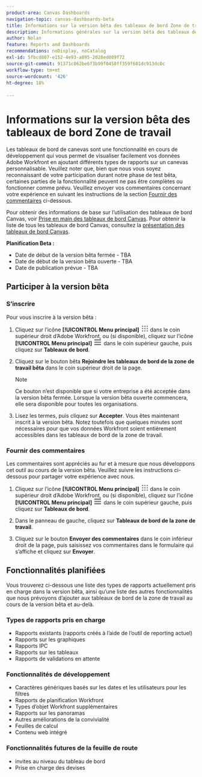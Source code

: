 ```yaml
---
product-area: Canvas Dashboards
navigation-topic: canvas-dashboards-beta
title: Informations sur la version bêta des tableaux de bord Zone de travail
description: Informations générales sur la version bêta des tableaux de bord Zone de travail
author: Nolan
feature: Reports and Dashboards
recommendations: noDisplay, noCatalog
exl-id: 5fbcd807-e152-4e93-a895-2028ed089f72
source-git-commit: 91371c862be6f3b99f0450ff359f601dc913dc0c
workflow-type: tm+mt
source-wordcount: '426'
ht-degree: 18%

---
```


# Informations sur la version bêta des tableaux de bord Zone de travail

Les tableaux de bord de canevas sont une fonctionnalité en cours de développement qui vous permet de visualiser facilement vos données Adobe Workfront en ajoutant différents types de rapports sur un canevas personnalisable. Veuillez noter que, bien que nous vous soyez reconnaissant de votre participation durant notre phase de test bêta, certaines parties de la fonctionnalité peuvent ne pas être complètes ou fonctionner comme prévu. Veuillez envoyer vos commentaires concernant votre expérience en suivant les instructions de la section [Fournir des commentaires](#provide-feedback) ci-dessous.

Pour obtenir des informations de base sur l’utilisation des tableaux de bord Canvas, voir [Prise en main des tableaux de bord Canvas](/help/quicksilver/reports-and-dashboards/canvas-dashboards/manage-canvas-dashboards/get-started-canvas-dashboards.md).
Pour obtenir la liste de tous les tableaux de bord Canvas, consultez la [présentation des tableaux de bord Canvas](/help/quicksilver/reports-and-dashboards/canvas-dashboards/canvas-dashboards-overview.md).

**Planification Beta :**

* Date de début de la version bêta fermée - TBA
* Date de début de la version bêta ouverte - TBA
* Date de publication prévue - TBA

## Participer à la version bêta

### S’inscrire

Pour vous inscrire à la version bêta :

1. Cliquez sur l’icône **[!UICONTROL Menu principal]** ![Menu principal](/help/_includes/assets/main-menu-icon.png) dans le coin supérieur droit d’Adobe Workfront, ou (si disponible), cliquez sur l’icône **[!UICONTROL Menu principal]** ![Menu principal](/help/_includes/assets/main-menu-icon-left-nav.png) dans le coin supérieur gauche, puis cliquez sur **Tableaux de bord**.

1. Cliquez sur le bouton bêta **Rejoindre les tableaux de bord de la zone de travail bêta** dans le coin supérieur droit de la page.

   >[!NOTE]
   >
   >Ce bouton n’est disponible que si votre entreprise a été acceptée dans la version bêta fermée. Lorsque la version bêta ouverte commencera, elle sera disponible pour toutes les organisations.

1. Lisez les termes, puis cliquez sur **Accepter**. Vous êtes maintenant inscrit à la version bêta. Notez toutefois que quelques minutes sont nécessaires pour que vos données Workfront soient entièrement accessibles dans les tableaux de bord de la zone de travail.

### Fournir des commentaires

Les commentaires sont appréciés au fur et à mesure que nous développons cet outil au cours de la version bêta. Veuillez suivre les instructions ci-dessous pour partager votre expérience avec nous.

1. Cliquez sur l’icône **[!UICONTROL Menu principal]** ![Menu principal](/help/_includes/assets/main-menu-icon.png) dans le coin supérieur droit d’Adobe Workfront, ou (si disponible), cliquez sur l’icône **[!UICONTROL Menu principal]** ![Menu principal](/help/_includes/assets/main-menu-icon-left-nav.png) dans le coin supérieur gauche, puis cliquez sur **Tableaux de bord**.

1. Dans le panneau de gauche, cliquez sur **Tableaux de bord de la zone de travail**.

1. Cliquez sur le bouton **Envoyer des commentaires** dans le coin inférieur droit de la page, puis saisissez vos commentaires dans le formulaire qui s’affiche et cliquez sur **Envoyer**.

## Fonctionnalités planifiées

Vous trouverez ci-dessous une liste des types de rapports actuellement pris en charge dans la version bêta, ainsi qu’une liste des autres fonctionnalités que nous prévoyons d’ajouter aux tableaux de bord de la zone de travail au cours de la version bêta et au-delà.

### Types de rapports pris en charge

* Rapports existants (rapports créés à l’aide de l’outil de reporting actuel)
* Rapports sur les graphiques
* Rapports IPC
* Rapports sur les tableaux
* Rapports de validations en attente

### Fonctionnalités de développement

* Caractères génériques basés sur les dates et les utilisateurs pour les filtres
* Rapports de planification Workfront
* Types d’objet Workfront supplémentaires
* Rapports sur les panoramas
* Autres améliorations de la convivialité
* Feuilles de calcul
* Contenu web intégré

### Fonctionnalités futures de la feuille de route

* invites au niveau du tableau de bord
* Prise en charge des devises
